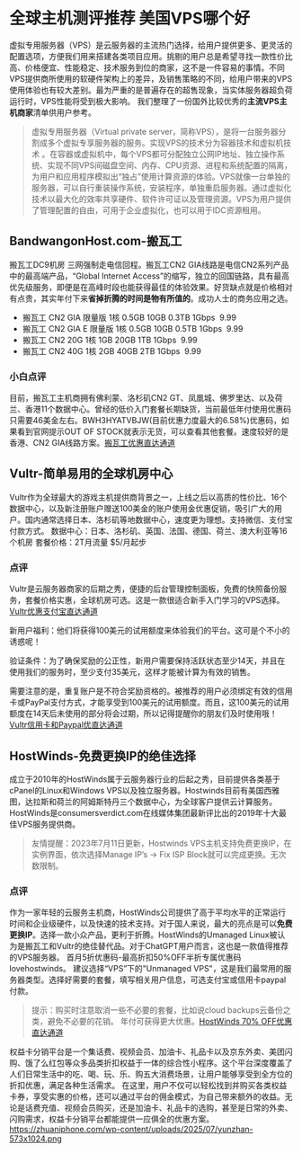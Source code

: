 # 全球主机测评推荐 美国VPS哪个好

虚拟专用服务器（VPS）是云服务器的主流热门选择，给用户提供更多、更灵活的配置选项，方便我们用来搭建各类项目应用。挑剔的用户总是希望寻找一款性价比高、价格便宜、性能稳定、技术服务到位的商家，这不是一件容易的事情。不同VPS提供商所使用的软硬件架构上的差异，及销售策略的不同，给用户带来的VPS使用体验也有较大差别。最为严重的是普遍存在的超售现象，当实体服务器超负荷运行时，VPS性能将受到极大影响。 我们整理了一份国外比较优秀的**主流VPS主机商家**清单供用户参考。

> 虚拟专用服务器（Virtual private server，简称VPS），是将一台服务器分割成多个虚拟专享服务器的服务。实现VPS的技术分为容器技术和虚拟机技术 。在容器或虚拟机中，每个VPS都可分配独立公网IP地址、独立操作系统、实现不同VPS间磁盘空间、内存、CPU资源、进程和系统配置的隔离，为用户和应用程序模拟出“独占”使用计算资源的体验。VPS就像一台单独的服务器，可以自行重装操作系统，安装程序，单独重启服务器。通过虚拟化技术以最大化的效率共享硬件、软件许可证以及管理资源。VPS为用户提供了管理配置的自由，可用于企业虚拟化，也可以用于IDC资源租用。 

## BandwangonHost.com-搬瓦工
搬瓦工DC9机房 三网强制走电信回程。搬瓦工CN2 GIA线路是电信CN2系列产品中的最高端产品，“Global Internet Access”的缩写，独立的回国链路，具有最高优先级服务，即便是在高峰时段也能获得最佳的体验效果。好货缺点就是价格相对有点贵，其实年付下来**省掉折腾的时间是物有所值的**。成功人士的商务应用之选。
* 搬瓦工 CN2 GIA 限量版 1核 0.5GB 10GB 0.3TB 1Gbps  9.99
* 搬瓦工 CN2 GIA E 限量版 1核 0.5GB 10GB 0.5TB 1Gbps  9.99
* 搬瓦工 CN2 20G 1核 1GB 20GB 1TB 1Gbps  9.99
* 搬瓦工 CN2 40G 1核 2GB 40GB 2TB 1Gbps  9.99
### 小白点评
目前，搬瓦工主机商拥有佛利蒙、洛杉矶CN2 GT、凤凰城、佛罗里达、以及荷兰、香港11个数据中心。曾经的低价入门套餐长期缺货，当前最低年付使用优惠码只需要46美金左右。BWH3HYATVBJW(目前优惠力度最大的6.58%)优惠码，如果看到官网提示OUT OF STOCK就表示无货，可以查看其他套餐。速度较好的是香港、CN2 GIA线路方案。[搬瓦工优惠直达通道](https://bwh89.net/aff.php?aff=17440&pid=87)

## Vultr-简单易用的全球机房中心
Vultr作为全球最大的游戏主机提供商背景之一，上线之后以高质的性价比、16个数据中心，以及新注册账户赠送100美金的账户使用金优惠促销，吸引广大的用户。国内通常选择日本、洛杉矶等地数据中心，速度更为理想。支持微信、支付宝付款方式。
数据中心：日本、洛杉矶、英国、法国、德国、荷兰、澳大利亚等16个机房
套餐价格：2T月流量 $5/月起步
### 点评
Vultr是云服务器商家的后期之秀，便捷的后台管理控制面板，免费的快照备份服务，套餐价格实惠，全球机房可选。这是一款很适合新手入门学习的VPS选择。[Vultr优惠支付宝直达通道](https://www.vultr.com/?ref=7398226)

新用户福利：他们将获得100美元的试用额度来体验我们的平台。这可是个不小的诱惑呢！

验证条件：为了确保奖励的公正性，新用户需要保持活跃状态至少14天，并且在使用我们的服务时，至少支付35美元，这样才能被计算为有效的销售。

需要注意的是，重复账户是不符合奖励资格的。被推荐的用户必须绑定有效的信用卡或PayPal支付方式，才能享受到100美元的试用额度。而且，这100美元的试用额度在14天后未使用的部分将会过期，所以记得提醒你的朋友们及时使用哦！
[Vultr信用卡和Paypal优直达通道](https://www.vultr.com/?ref=9634728-9J)


## HostWinds-免费更换IP的绝佳选择
成立于2010年的HostWinds属于云服务器行业的后起之秀，目前提供各类基于cPanel的Linux和Windows VPS以及独立服务器。Hostwinds目前有美国西雅图，达拉斯和荷兰的阿姆斯特丹三个数据中心，为全球客户提供云计算服务。HostWinds是consumersverdict.com在线媒体集团最新评比出的2019年十大最佳VPS服务提供商。
> 友情提醒：2023年7月11日更新，Hostwinds VPS主机支持免费更换IP，在实例界面，依次选择Manage IP’s -> Fix ISP Block就可以完成更换。无次数限制。
### 点评
作为一家年轻的云服务主机商，HostWinds公司提供了高于平均水平的正常运行时间和企业级硬件，以及快速的技术支持。对于国人来说，最大的亮点是可以**免费更换IP**。选择一款小众产品，更利于折腾。HostWinds的Umanaged Linux被认为是搬瓦工和Vultr的绝佳替代品。对于ChatGPT用户而言，这也是一款值得推荐的VPS服务器。
首月5折优惠码-最高折扣50%OFF半折专属优惠码 lovehostwinds。
建议选择“VPS”下的"Unmanaged VPS"，这是我们最常用的服务器类型。选择好需要的套餐，填写相关用户信息，可选支付宝或信用卡paypal付款。
> 提示：购买时注意取消一些不必要的套餐，比如说cloud backups云备份之类，避免不必要的花销。
年付可获得更大优惠。[HostWinds 70% OFF优惠直达通道](https://www.hostwinds.com/7302.html)

权益卡分销平台是一个集话费、视频会员、加油卡、礼品卡以及京东外卖、美团闪购、饿了么红包等众多品类折扣权益于一体的综合性小程序。这个平台深度覆盖了人们日常生活中的吃、喝、玩、乐、购五大消费场景，让用户能够享受到全方位的折扣优惠，满足各种生活需求。 在这里，用户不仅可以轻松找到并购买各类权益卡券，享受实惠的价格，还可以通过平台的佣金模式，为自己带来额外的收益。无论是话费充值、视频会员购买，还是加油卡、礼品卡的选购，甚至是日常的外卖、闪购需求，权益卡分销平台都能提供一应俱全的优惠方案。 
https://zhuaniphone.com/wp-content/uploads/2025/07/yunzhan-573x1024.png
